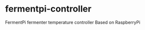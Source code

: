 fermentpi-controller
====================

FermentPi fermenter temperature controller
Based on RaspberryPi
